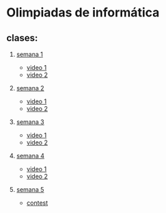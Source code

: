 # Olimpiadas de informática

## clases:

 1. [semana 1](https://peon-pasado.github.io/training/clases/semana-1)

    - [video 1](https://drive.google.com/file/d/1Qe1kNNLb2pSlrEY1Nf2CTAaqdVuH67fH/view?usp=sharing)
    - [video 2](https://drive.google.com/file/d/1njYqqW5KTEv2PbdQ6jtDCykV3gslP7uR/view?usp=sharing)

 2. [semana 2](https://peon-pasado.github.io/training/clases/semana-2)

    - [video 1](https://drive.google.com/file/d/1EItn7iQ34LZkRiX8u8lJWfxTHnRvZHwn/view?usp=sharing)
    - [video 2](https://drive.google.com/file/d/1EItn7iQ34LZkRiX8u8lJWfxTHnRvZHwn/view?usp=sharing)

 3. [semana 3](https://peon-pasado.github.io/training/clases/semana-3)

    - [video 1](https://drive.google.com/file/d/1owzvhzO-wGCTHVN4rSSRSku8fIsDsD-k/view?usp=sharing)
    - [video 2](https://drive.google.com/file/d/1NXFZZhHacmOQK1FCGDJ3oYxvW6N2QAzj/view?usp=sharing)
   
 4. [semana 4]()

    - [video 1](https://drive.google.com/file/d/1weIYCInzdquFe7e9kv1smCpnrDysNiwz/view?usp=sharing)
    - [video 2](https://drive.google.com/file/d/19Wf0AdLoQ-0-DPQLhCzxZaKbWx3vlBo9/view?usp=sharing)

 5. [semana 5]()

    - [contest](https://vjudge.net/contest/438386)
